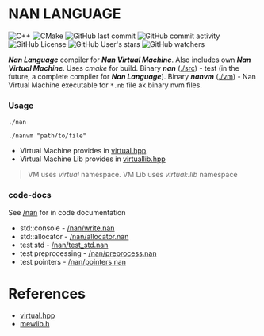 # NAN LANGUAGE
![C++](https://img.shields.io/badge/cpp-blue)
![CMake](https://img.shields.io/badge/cmake-blue)
![GitHub last commit](https://img.shields.io/github/last-commit/svan9/nan)
![GitHub commit activity](https://img.shields.io/github/commit-activity/m/svan9/nan)
![GitHub License](https://img.shields.io/github/license/svan9/nan)
![GitHub User's stars](https://img.shields.io/github/stars/svan9)
![GitHub watchers](https://img.shields.io/github/watchers/svan9/nan)



___Nan Language___ compiler for ___Nan Virtual Machine___. Also includes own ___Nan Virtual Machine___. Uses _cmake_ for build. Binary ___nan___ ([./src](./src)) - test (in the future, a complete compiler for ___Nan Language___). Binary ___nanvm___ ([./vm](./vm)) - Nan Virtual Machine executable for `*.nb` file ak binary nvm files.


### Usage
```shell
./nan
```
```shell
./nanvm "path/to/file"
```

* Virtual Machine provides in [virtual.hpp](/include/virtual.hpp). 
* Virtual Machine Lib provides in [virtuallib.hpp](/include/virtuallib.hpp) 

> VM uses _virtual_ namespace. VM Lib uses _virtual::lib_ namespace

### code-docs
See [/nan](/nan) for in code documentation
* std::console - [/nan/write.nan](/nan/write.nan)
* std::allocator - [/nan/allocator.nan](/nan/allocator.nan)
* test std  - [/nan/test_std.nan](/nan/test_std.nan)
* test preprocessing  - [/nan/preprocess.nan](/nan/preprocess.nan)
* test pointers  - [/nan/pointers.nan](/nan/pointers.nan)

# References 
- [virtual.hpp](./docs/virtual.md)
- [mewlib.h](./docs/mewlib.md)
